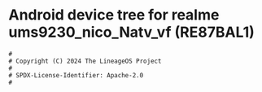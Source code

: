# Android device tree for realme ums9230_nico_Natv_vf (RE87BAL1)

```
#
# Copyright (C) 2024 The LineageOS Project
#
# SPDX-License-Identifier: Apache-2.0
#
```

